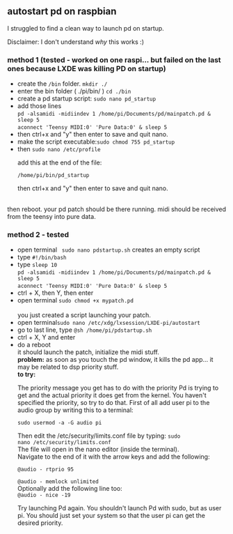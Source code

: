 <h2>autostart pd on raspbian</h2>

I struggled to find a clean way to launch pd on startup.<br/>

Disclaimer: I don't understand <i>why</i> this works :) 

<h3>method 1 (tested - worked on one raspi... but failed on the last ones because LXDE was killing PD on startup)</h3>

<ul>
<li>create the <code>/bin</code> folder. <code>mkdir ./</code></li>
<li>enter the bin folder ( ./pi/bin/ ) <code>cd ./bin</code></li>
<li>create a pd startup script: <code>sudo nano pd_startup</code> 
</li>

<li>add those lines <br/>
  <code>pd -alsamidi -midiindev 1 /home/pi/Documents/pd/mainpatch.pd & sleep 5</code>
  <br/>
  <code>aconnect 'Teensy MIDI:0' 'Pure Data:0' & sleep 5 </code>
</li>

<li>then ctrl+x and "y" then enter to save and quit nano.</li>

<li>make the script executable:<code>sudo chmod 755 pd_startup</code></li>

<li>then <code>sudo nano /etc/profile</code> <br/>

add this at the end of the file: <br/>

<code>/home/pi/bin/pd_startup</code>
</li>
then ctrl+x and "y" then enter to save and quit nano.

</ul>

<br/>
then reboot. your pd patch should be there running. midi should be received from the teensy into pure data.
<br/>

<h3>method 2 - tested</h3>

<ul>
  <li>open terminal <code> sudo nano pdstartup.sh</code> creates an empty script</li>
  <li>type <code>#!/bin/bash</code></li>
  <li>type <code>sleep 10</code> <br/><code>pd -alsamidi -midiindev 1 /home/pi/Documents/pd/mainpatch.pd & sleep 5</code>
  <br/>
  <code>aconnect 'Teensy MIDI:0' 'Pure Data:0' & sleep 5 </code></li>
  <li>ctrl + X, then Y, then enter</li>
  <li>open terminal <code>sudo chmod +x mypatch.pd</code></li>
  <br/>
  you just created a script launching your patch.
  <br/>
  
  <li>open terminal<code>sudo nano /etc/xdg/lxsession/LXDE-pi/autostart</code></li>
  <li>go to last line, type <code>@sh /home/pi/pdstartup.sh</code></li>
  <li>ctrl + X, Y and enter</li>
  <li>do a reboot</li>
  it should launch the patch, initialize the midi stuff.
  <br/>
  <b>problem:</b> as soon as you touch the pd window, it kills the pd app... it may be related to dsp priority stuff.
  <br/>
  <b>to try: </b><br/>
  
  <a>The priority message you get has to do with the priority Pd is trying to get and the actual priority it does get from the kernel. You haven't specified the priority, so try to do that.</a>
<a>First of all add user pi to the audio group by writing this to a terminal:</a>

<code>sudo usermod -a -G audio pi</code><br/>

Then edit the /etc/security/limits.conf file by typing:
<code>sudo nano /etc/security/limits.conf</code><br/>
The file will open in the nano editor (inside the terminal). <br/>
Navigate to the end of it with the arrow keys and add the following:<br/>

<code>@audio - rtprio 95</code><br/>

<code>@audio - memlock unlimited </code><br/>
Optionally add the following line too:<br/>
<code>@audio - nice -19</code>

Try launching Pd again. You shouldn't launch Pd with sudo, but as user pi. You should just set your system so that the user pi can get the desired priority.
  
 
</ul>



